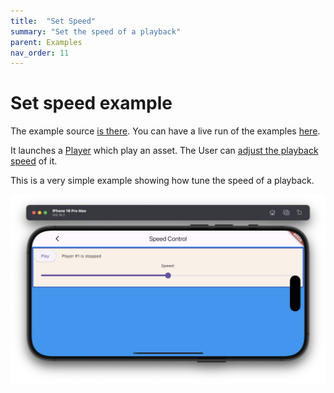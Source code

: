 ```yaml
---
title:  "Set Speed"
summary: "Set the speed of a playback"
parent: Examples
nav_order: 11
---
```

# Set speed example

The example source [is there](https://github.com/canardoux/flutter_sound/blob/master/example/lib/speed_control/speed_control.dart). You can have a live run of the examples [here](/live/index.html).

It launches a [Player](/api/player/FlutterSoundPlayer-class.html) which play an asset. 
The User can [adjust the playback speed](/api/player/FlutterSoundPlayer/setSpeed.html) of it.

This is a very simple example showing how tune the speed of a playback.

![screen shot](ScreenShots/SpeedControl.png)

